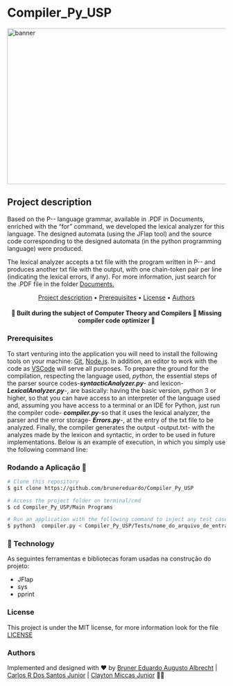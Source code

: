 # Compiler_Py_USP

<img src="https://i.imgur.com/AB1jB3n.jpg" alt="banner" width="640" height="360">

## Project description
<p>Based on the P-- language grammar, available in .PDF in Documents, enriched with
the “for” command, we developed the lexical analyzer for this language. The designed automata (using the JFlap tool) and the source code corresponding to the designed automata (in the python programming language) were produced.</p>

<p>The lexical analyzer accepts a txt file with the program written in P-- and produces another txt file with the output, with one chain-token pair per line (indicating the lexical errors, if any). For more information, just search for the .PDF file in the folder <a href="https://github.com/brunereduardo/Compiler_Py_USP/tree/master/Documents">Documents.</a></p>

<p align="center">
<a href="#Project-description">Project description</a> •  
<a href="#Prerequisites">Prerequisites</a> •	
<a href="#License">License</a> • 
<a href="#Authors">Authors</a>
</p>

<h4 align="center"> 
	🚧  Built during the subject of Computer Theory and Compilers 🚧 Missing compiler code optimizer 🚧
</h4>


### Prerequisites
To start venturing into the application you will need to install the following tools on your machine:
[Git](https://git-scm.com), [Node.js](https://nodejs.org/en/). In addition, an editor to work with the code as [VSCode](https://code.visualstudio.com/) will serve all purposes. To prepare the ground for the compilation, respecting the language used, *python*, the essential steps of the parser source codes-***syntacticAnalyzer.py***- and lexicon- ***LexicalAnalyzer.py***-, are basically: having the basic version, python 3 or higher, so that you can have access to an interpreter of the language used and, assuming you have access to a terminal or an IDE for Python, just run the compiler code- ***compiler.py***-so that it uses the lexical analyzer, the parser and the error storage- ***Errors.py***-, at the entry of the txt file to be analyzed. Finally, the compiler generates the output -output.txt- with the analyzes made by the lexicon and syntactic, in order to be used in future implementations. Below is an example of execution, in which you simply use the following command line:

### Rodando a Aplicação 🎲

```bash
# Clone this repository
$ git clone https://github.com/brunereduardo/Compiler_Py_USP

# Access the project folder on terminal/cmd
$ cd Compiler_Py_USP/Main Programs

# Run an application with the following command to inject any test case and compare the output with the saida.txt files
$ python3  compiler.py < Compiler_Py_USP/Tests/nome_do_arquivo_de_entrada_test.txt 

```

### 🚀 Technology

As seguintes ferramentas e bibliotecas foram usadas na construção do projeto:

- JFlap
- sys
- pprint 

### License

<p>This project is under the MIT license, for more information look for the file <a href = "https://github.com/brunereduardo/Compiler_Py_USP/blob/master/LICENSE">LICENSE</a></p>
 
### Authors
Implemented and designed with ❤️ by [Bruner Eduardo Augusto Albrecht](https://github.com/brunereduardo) | [Carlos R Dos Santos Junior](https://github.com/CarlosSantosJr) | [Clayton Miccas Junior](https://github.com/ClaytonMiccas) 👋🏽

